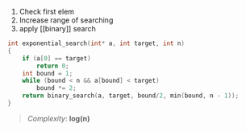 1. Check first elem
2. Increase range of searching
3. apply [[binary]] search
```C
int exponential_search(int* a, int target, int n)
{
	if (a[0] == target)
		return 0;
	int bound = 1;
	while (bound < n && a[bound] < target)
		bound *= 2;
	return binary_search(a, target, bound/2, min(bound, n - 1));
}
```
> *Complexity*: **log(n)**


